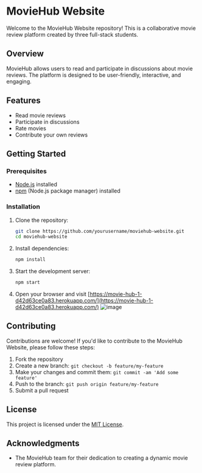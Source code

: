 # MovieHub Website

Welcome to the MovieHub Website repository! This is a collaborative movie review platform created by three full-stack students.

## Overview

MovieHub allows users to read and participate in discussions about movie reviews. The platform is designed to be user-friendly, interactive, and engaging.

## Features

- Read movie reviews
- Participate in discussions
- Rate movies
- Contribute your own reviews

## Getting Started

### Prerequisites

- [Node.js](https://nodejs.org/) installed
- [npm](https://www.npmjs.com/) (Node.js package manager) installed

### Installation

1. Clone the repository:

    ```bash
    git clone https://github.com/yourusername/moviehub-website.git
    cd moviehub-website
    ```

2. Install dependencies:

    ```bash
    npm install
    ```

3. Start the development server:

    ```bash
    npm start
    ```

4. Open your browser and visit [https://movie-hub-1-d42d63ce0a83.herokuapp.com/](https://movie-hub-1-d42d63ce0a83.herokuapp.com/)
![image](https://github.com/delve-in/MovieHub/assets/138842903/beefb8dc-71ee-4e5f-845e-713550864fc3)

## Contributing

Contributions are welcome! If you'd like to contribute to the MovieHub Website, please follow these steps:

1. Fork the repository
2. Create a new branch: `git checkout -b feature/my-feature`
3. Make your changes and commit them: `git commit -am 'Add some feature'`
4. Push to the branch: `git push origin feature/my-feature`
5. Submit a pull request

## License

This project is licensed under the [MIT License](LICENSE).

## Acknowledgments

- The MovieHub team for their dedication to creating a dynamic movie review platform.

